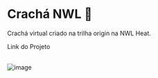 # Crachá NWL 🚀
<p>Crachá virtual criado na trilha origin na NWL Heat.</p>
<a hrf="https://nathaliasimoes.github.io/cracha-nwl/"> Link do Projeto</a>
<br><br>

![image](https://user-images.githubusercontent.com/87446139/138891572-e3cd4da5-e26d-47cd-9cdc-c8439a2b1148.png)

 
